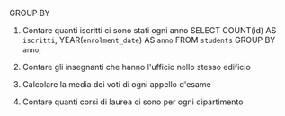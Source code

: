 GROUP BY

1. Contare quanti iscritti ci sono stati ogni anno
SELECT COUNT(id) AS `iscritti`, YEAR(`enrolment_date`) AS `anno` FROM `students` GROUP BY `anno`;

2. Contare gli insegnanti che hanno l'ufficio nello stesso edificio
3. Calcolare la media dei voti di ogni appello d'esame
4. Contare quanti corsi di laurea ci sono per ogni dipartimento